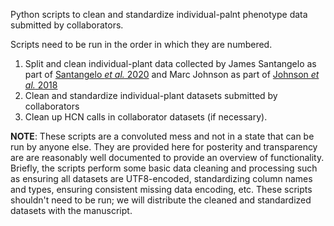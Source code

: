 Python scripts to clean and standardize individual-palnt phenotype data submitted by collaborators. 

Scripts need to be run in the order in which they are numbered. 

1. Split and clean individual-plant data collected by James Santangelo as part of [Santangelo _et al._ 2020](https://onlinelibrary.wiley.com/doi/10.1002/evl3.163)
and Marc Johnson as part of [Johnson _et al._ 2018](https://royalsocietypublishing.org/doi/10.1098/rspb.2018.1019)
2. Clean and standardize individual-plant datasets submitted by collaborators
3. Clean up HCN calls in collaborator datasets (if necessary). 

__NOTE__: These scripts are a convoluted mess and not in a state that can be run by anyone else. They are provided here for posterity and transparency are are reasonably well documented to provide an overview of functionality. Briefly, the scripts perform some basic data cleaning and processing such as ensuring all datasets are UTF8-encoded, standardizing column names and types, ensuring consistent missing data encoding, etc. These scripts shouldn't need to be run; we will distribute the cleaned and standardized datasets with the manuscript.
